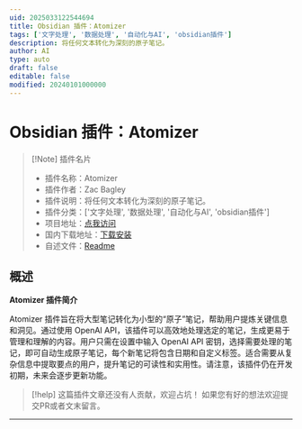 ```yaml
---
uid: 2025033122544694
title: Obsidian 插件：Atomizer
tags: ['文字处理', '数据处理', '自动化与AI', 'obsidian插件']
description: 将任何文本转化为深刻的原子笔记。
author: AI
type: auto
draft: false
editable: false
modified: 20240101000000
---
```


# Obsidian 插件：Atomizer

> [!Note] 插件名片
> - 插件名称：Atomizer
> - 插件作者：Zac Bagley
> - 插件说明：将任何文本转化为深刻的原子笔记。
> - 插件分类：['文字处理', '数据处理', '自动化与AI', 'obsidian插件']
> - 项目地址：[点我访问](https://github.com/binxly/atomizer)
> - 国内下载地址：[下载安装](https://pkmer.cn/products/plugin/pluginMarket/?note-atomizer)
> - 自述文件：[Readme](https://ghproxy.net/https://raw.githubusercontent.com/Binxly/Atomizer/master/README.md)



## 概述

**Atomizer 插件简介**

Atomizer 插件旨在将大型笔记转化为小型的“原子”笔记，帮助用户提炼关键信息和洞见。通过使用 OpenAI API，该插件可以高效地处理选定的笔记，生成更易于管理和理解的内容。用户只需在设置中输入 OpenAI API 密钥，选择需要处理的笔记，即可自动生成原子笔记，每个新笔记将包含日期和自定义标签。适合需要从复杂信息中提取要点的用户，提升笔记的可读性和实用性。请注意，该插件仍在开发初期，未来会逐步更新功能。


> [!help] 
> 这篇插件文章还没有人贡献，欢迎占坑！
> 如果您有好的想法欢迎提交PR或者文末留言。
> 

---



